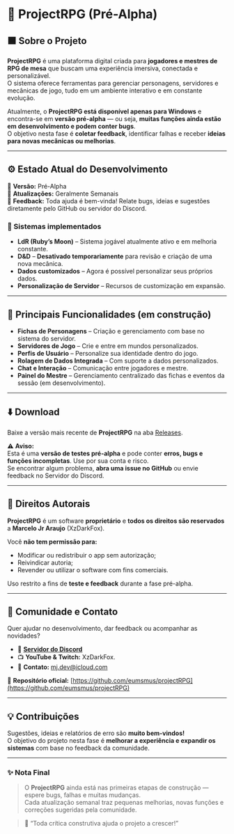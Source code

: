 # 🧩 ProjectRPG (Pré-Alpha)

## ⬛ Sobre o Projeto
**ProjectRPG** é uma plataforma digital criada para **jogadores e mestres de RPG de mesa** que buscam uma experiência imersiva, conectada e personalizável.  
O sistema oferece ferramentas para gerenciar personagens, servidores e mecânicas de jogo, tudo em um ambiente interativo e em constante evolução.

Atualmente, o **ProjectRPG está disponível apenas para Windows** e encontra-se em **versão pré-alpha** — ou seja, **muitas funções ainda estão em desenvolvimento e podem conter bugs**.  
O objetivo nesta fase é **coletar feedback**, identificar falhas e receber **ideias para novas mecânicas ou melhorias**.

---

## ⚙️ Estado Atual do Desenvolvimento
🚧 **Versão:** Pré-Alpha  
📅 **Atualizações:** Geralmente Semanais  
💬 **Feedback:** Toda ajuda é bem-vinda! Relate bugs, ideias e sugestões diretamente pelo GitHub ou servidor do Discord.

### 🔹 Sistemas implementados
- **LdR (Ruby’s Moon)** – Sistema jogável atualmente ativo e em melhoria constante.  
- **D&D** – **Desativado temporariamente** para revisão e criação de uma nova mecânica.  
- **Dados customizados** – Agora é possível personalizar seus próprios dados.  
- **Personalização de Servidor** – Recursos de customização em expansão.

---

## 🧠 Principais Funcionalidades (em construção)
- **Fichas de Personagens** – Criação e gerenciamento com base no sistema do servidor.  
- **Servidores de Jogo** – Crie e entre em mundos personalizados.  
- **Perfis de Usuário** – Personalize sua identidade dentro do jogo.  
- **Rolagem de Dados Integrada** – Com suporte a dados personalizados.  
- **Chat e Interação** – Comunicação entre jogadores e mestre.  
- **Painel do Mestre** – Gerenciamento centralizado das fichas e eventos da sessão (em desenvolvimento).

---

## ⬇️ Download
Baixe a versão mais recente de **ProjectRPG** na aba [Releases](https://github.com/eumsmus/ProjectRPG/releases).  

⚠️ **Aviso:**  
Esta é uma **versão de testes pré-alpha** e pode conter **erros, bugs e funções incompletas**. Use por sua conta e risco.  
Se encontrar algum problema, **abra uma issue no GitHub** ou envie feedback no Servidor do Discord.

---

## 🧾 Direitos Autorais
**ProjectRPG** é um software **proprietário** e **todos os direitos são reservados** a **Marcelo Jr Araujo** (XzDarkFox).  

Você **não tem permissão para:**
- Modificar ou redistribuir o app sem autorização;  
- Reivindicar autoria;  
- Revender ou utilizar o software com fins comerciais.  

Uso restrito a fins de **teste e feedback** durante a fase pré-alpha.

---

## 💬 Comunidade e Contato
Quer ajudar no desenvolvimento, dar feedback ou acompanhar as novidades?

- 💬 **[Servidor do Discord](https://discord.gg/Jrpc2ThfyJ)**  
- 📺 **YouTube & Twitch:** XzDarkFox.  
- 📧 **Contato:** mj.dev@icloud.com

🔗 **Repositório oficial:** [https://github.com/eumsmus/projectRPG](https://github.com/eumsmus/projectRPG)

---

## 💡 Contribuições
Sugestões, ideias e relatórios de erro são **muito bem-vindos!**  
O objetivo do projeto nesta fase é **melhorar a experiência e expandir os sistemas** com base no feedback da comunidade.

---

### ✨ Nota Final
> O **ProjectRPG** ainda está nas primeiras etapas de construção — espere bugs, falhas e muitas mudanças.  
> Cada atualização semanal traz pequenas melhorias, novas funções e correções sugeridas pela comunidade.  

> 💬 “Toda crítica construtiva ajuda o projeto a crescer!”
